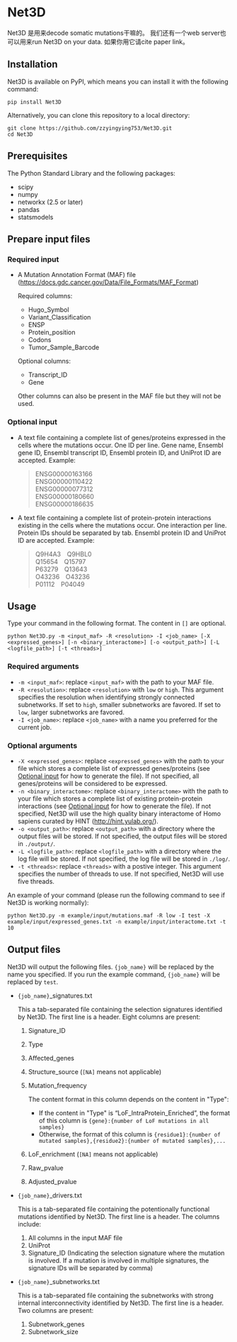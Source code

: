 # Net3D
Net3D 是用来decode somatic mutations干嘛的。 我们还有一个web server也可以用来run Net3D on your data. 如果你用它请cite paper link。

## Installation
Net3D is available on PyPI, which means you can install it with the following command:

	pip install Net3D

Alternatively, you can clone this repository to a local directory:

	git clone https://github.com/zzyingying753/Net3D.git
	cd Net3D

## Prerequisites
The Python Standard Library and the following packages:
- scipy
- numpy
- networkx (2.5 or later)
- pandas
- statsmodels

## Prepare input files
### Required input
- A Mutation Annotation Format (MAF) file (https://docs.gdc.cancer.gov/Data/File_Formats/MAF_Format)

	Required columns:
	<ul>
	<li>Hugo_Symbol</li>
	<li>Variant_Classification</li>
	<li>ENSP</li>
	<li>Protein_position</li>
	<li>Codons</li>
	<li>Tumor_Sample_Barcode</li>
	</ul>
	
	Optional columns:
	<ul>
	<li>Transcript_ID</li>
	<li>Gene</li>
	</ul>

	Other columns can also be present in the MAF file but they will not be used. 

### Optional input
- A text file containing a complete list of genes/proteins expressed in the cells where the mutations occur. One ID per line. Gene name, Ensembl gene ID, Ensembl transcript ID, Ensembl protein ID, and UniProt ID are accepted. Example:

	>ENSG00000163166<br>
	>ENSG00000110422<br>
	>ENSG00000077312<br>
	>ENSG00000180660<br>
	>ENSG00000186635<br>

- A text file containing a complete list of protein-protein interactions existing in the cells where the mutations occur. One interaction per line. Protein IDs should be separated by tab. Ensembl protein ID and UniProt ID are accepted. Example:

	>Q9H4A3&emsp;Q9HBL0<br>
	>Q15654&emsp;Q15797<br>
	>P63279&emsp;Q13643<br>
	>O43236&emsp;O43236<br>
	>P01112&emsp;P04049<br>

## Usage
Type your command in the following format. The content in `[]` are optional.

	python Net3D.py -m <input_maf> -R <resolution> -I <job_name> [-X <expressed_genes>] [-n <binary_interactome>] [-o <output_path>] [-L <logfile_path>] [-t <threads>]

### Required arguments
- `-m <input_maf>`: replace `<input_maf>` with the path to your MAF file.
- `-R <resolution>`: replace `<resolution>` with `low` or `high`. This argument specifies the resolution when identifying strongly connected subnetworks. If set to `high`, smaller subnetworks are favored. If set to `low`, larger subnetworks are favored.
- `-I <job_name>`: replace `<job_name>` with a name you preferred for the current job.

### Optional arguments
- `-X <expressed_genes>`: replace `<expressed_genes>` with the path to your file which stores a complete list of expressed genes/proteins (see [Optional input](#optional-input) for how to generate the file). If not specified, all genes/proteins will be considered to be expressed.
- `-n <binary_interactome>`: replace `<binary_interactome>` with the path to your file which stores a complete list of existing protein-protein interactions (see [Optional input](#optional-input) for how to generate the file). If not specified, Net3D will use the high quality binary interactome of Homo sapiens curated by HINT (http://hint.yulab.org/).
- `-o <output_path>`: replace `<output_path>` with a directory where the output files will be stored. If not specified, the output files will be stored in `./output/`.
- `-L <logfile_path>`: replace `<logfile_path>` with a directory where the log file will be stored. If not specified, the log file will be stored in `./log/`.
- `-t <threads>`: replace `<threads>` with a postive integer. This argument specifies the number of threads to use. If not specified, Net3D will use five threads.
	
An example of your command (please run the following command to see if Net3D is working normally):

	python Net3D.py -m example/input/mutations.maf -R low -I test -X example/input/expressed_genes.txt -n example/input/interactome.txt -t 10

## Output files
Net3D will output the following files. `{job_name}` will be replaced by the name you specified. If you run the example command, `{job_name}` will be replaced by `test`. 
- `{job_name}`_signatures.txt

	This a tab-separated file containing the selection signatures identified by Net3D. The first line is a header. Eight columns are present:
	1. Signature_ID
	2. Type
	4. Affected_genes
	5. Structure_source (`[NA]` means not applicable)
	6. Mutation_frequency 

		The content format in this column depends on the content in "Type":
		- If the content in "Type" is “LoF_IntraProtein_Enriched”, the format of this column is `{gene}:{number of LoF mutations in all samples}`
		- Otherwise, the format of this column is `{residue1}:{number of mutated samples},{residue2}:{number of mutated samples},...`
	9. LoF_enrichment (`[NA]` means not applicable)
	10. Raw_pvalue
	11. Adjusted_pvalue

- `{job_name}`_drivers.txt

	This is a tab-separated file containing the potentionally functional mutations identified by Net3D. The first line is a header. The columns include:
	1. All columns in the input MAF file
	2. UniProt
	3. Signature_ID (Indicating the selection signature where the mutation is involved. If a mutation is involved in multiple signatures, the signature IDs will be separated by comma)

- `{job_name}`_subnetworks.txt

	This is a tab-separated file containing the subnetworks with strong internal interconnectivity identified by Net3D. The first line is a header. Two columns are present:
	1. Subnetwork_genes	
	2. Subnetwork_size


